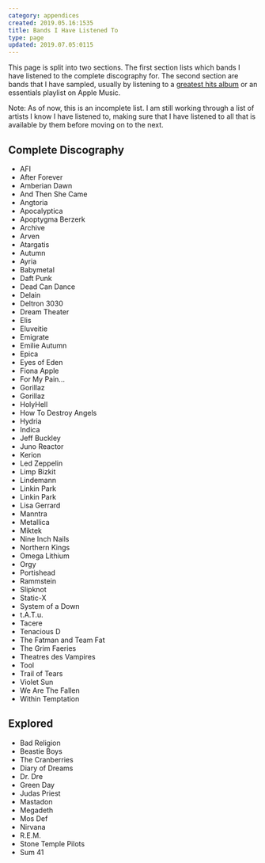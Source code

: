 ```yaml
---
category: appendices
created: 2019.05.16:1535
title: Bands I Have Listened To
type: page
updated: 2019.07.05:0115
---
```


This page is split into two sections. The first section lists which bands I have listened to the complete discography for. The second section are bands that I have sampled, usually by listening to a [greatest hits album](https://en.wikipedia.org/wiki/Greatest_hits_album) or an essentials playlist on Apple Music.

Note: As of now, this is an incomplete list. I am still working through a list of artists I know I have listened to, making sure that I have listened to all that is available by them before moving on to the next.

## Complete Discography

- AFI
- After Forever
- Amberian Dawn
- And Then She Came
- Angtoria
- Apocalyptica
- Apoptygma Berzerk
- Archive
- Arven
- Atargatis
- Autumn
- Ayria
- Babymetal
- Daft Punk
- Dead Can Dance
- Delain
- Deltron 3030
- Dream Theater
- Elis
- Eluveitie
- Emigrate
- Emilie Autumn
- Epica
- Eyes of Eden
- Fiona Apple
- For My Pain...
- Gorillaz
- Gorillaz
- HolyHell
- How To Destroy Angels
- Hydria
- Indica
- Jeff Buckley
- Juno Reactor
- Kerion
- Led Zeppelin
- Limp Bizkit
- Lindemann
- Linkin Park
- Linkin Park
- Lisa Gerrard
- Manntra
- Metallica
- Miktek
- Nine Inch Nails
- Northern Kings
- Omega Lithium
- Orgy
- Portishead
- Rammstein
- Slipknot
- Static-X
- System of a Down
- t.A.T.u.
- Tacere
- Tenacious D
- The Fatman and Team Fat
- The Grim Faeries
- Theatres des Vampires
- Tool
- Trail of Tears
- Violet Sun
- We Are The Fallen
- Within Temptation

## Explored

- Bad Religion
- Beastie Boys
- The Cranberries
- Diary of Dreams
- Dr. Dre
- Green Day
- Judas Priest
- Mastadon
- Megadeth
- Mos Def
- Nirvana
- R.E.M.
- Stone Temple Pilots
- Sum 41
